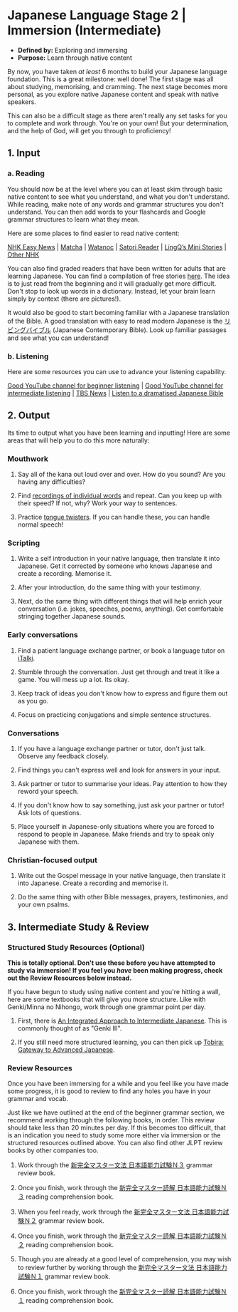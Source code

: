 # Japanese Language Stage 2 | Immersion (Intermediate)

* **Defined by:** Exploring and immersing
* **Purpose:** Learn through native content

By now, you have taken *at least* 6 months to build your Japanese language foundation. This is a great milestone: well done! The first stage was all about studying, memorising, and cramming. The next stage becomes more personal, as you explore native Japanese content and speak with native speakers.

This can also be a difficult stage as there aren't really any set tasks for you to complete and work through. You're on your own! But your determination, and the help of God, will get you through to proficiency!

## 1. Input

### a. Reading

You should now be at the level where you can at least skim through basic native content to see what you understand, and what you don't understand. While reading, make note of any words and grammar structures you don't understand. You can then add words to your flashcards and Google grammar structures to learn what they mean.

Here are some places to find easier to read native content:

[NHK Easy News](https://www3.nhk.or.jp/news/easy/) |  [Matcha](https://matcha-jp.com/easy) | [Watanoc](http://watanoc.com/) | [Satori Reader](https://www.satorireader.com/) | [LingQ’s Mini Stories](https://www.lingq.com/en/learn-japanese-online/courses/411402/) | [Other NHK](https://www3.nhk.or.jp/nhkworld/en/learnjapanese/)

You can also find graded readers that have been written for adults that are learning Japanese. You can find a compilation of free stories [here](https://drive.google.com/file/d/1zgLLtceaQTR0hF8KxE2eiCYNkV0eCrZX/view). The idea is to just read from the beginning and it will gradually get more difficult. Don't stop to look up words in a dictionary. Instead, let your brain learn simply by context (there are pictures!).

It would also be good to start becoming familiar with a Japanese translation of the Bible. A good translation with easy to read modern Japanese is the [リビングバイブル](https://www.bible.com/ja/bible/83/MAT.1.JCB) (Japanese Contemporary Bible). Look up familiar passages and see what you can understand!

### b. Listening

Here are some resources you can use to advance your listening capability.

[Good YouTube channel for beginner listening](https://www.youtube.com/channel/UCIciBLpZ6BP2XNYTFXb6eRQ) | [Good YouTube channel for intermediate listening](https://www.youtube.com/channel/UCjQdQA4j4LyCDqZH6IJQRDQ) | [TBS News](https://news.tbs.co.jp/) | [Listen to a dramatised Japanese Bible](https://graceandmercy.or.jp/app/)

## 2. Output

Its time to output what you have been learning and inputting! Here are some areas that will help you to do this more naturally:

### Mouthwork

1. Say all of the kana out loud over and over. How do you sound? Are you having any difficulties?

2. Find [recordings of individual words](https://forvo.com/search/%E3%83%A1%E3%83%AD%E3%83%B3%E3%83%91%E3%83%B3/) and repeat. Can you keep up with their speed? If not, why? Work your way to sentences.

3. Practice [tongue twisters](https://www.nihongomaster.com/blog/10-japanese-tongue-twisters-audio/). If you can handle these, you can handle normal speech!

### Scripting

1. Write a self introduction in your native language, then translate it into Japanese. Get it corrected by someone who knows Japanese and create a recording. Memorise it.

2. After your introduction, do the same thing with your testimony.

3. Next, do the same thing with different things that will help enrich your conversation (i.e. jokes, speeches, poems, anything). Get comfortable stringing together Japanese sounds.

### Early conversations

1. Find a patient language exchange partner, or book a language tutor on [iTalki](https://www.italki.com/teachers/japanese).

2. Stumble through the conversation. Just get through and treat it like a game. You will mess up a lot. Its okay.

3. Keep track of ideas you don't know how to express and figure them out as you go.

4. Focus on practicing conjugations and simple sentence structures.

### Conversations

1. If you have a language exchange partner or tutor, don't just talk. Observe any feedback closely.

2. Find things you can't express well and look for answers in your input.

3. Ask partner or tutor to summarise your ideas. Pay attention to how they reword your speech.

4. If you don't know how to say something, just ask your partner or tutor! Ask lots of questions.

5. Place yourself in Japanese-only situations where you are forced to respond to people in Japanese. Make friends and try to speak only Japanese with them.

### Christian-focused output

1. Write out the Gospel message in your native language, then translate it into Japanese. Create a recording and memorise it.

2. Do the same thing with other Bible messages, prayers, testimonies, and your own psalms.

## 3. Intermediate Study & Review

### Structured Study Resources (Optional)

**This is totally optional. Don't use these before you have attempted to study via immersion! If you feel you *have* been making progress, check out the Review Resources below instead.**

If you have begun to study using native content and you're hitting a wall, here are some textbooks that will give you more structure. Like with Genki/Minna no Nihongo, work through one grammar point per day.

1. First, there is [An Integrated Approach to Intermediate Japanese](http://ij.japantimes.co.jp/en/about.jsp). This is commonly thought of as "Genki III".

2. If you still need more structured learning, you can then pick up [Tobira: Gateway to Advanced Japanese](https://www.9640.jp/nihongo/en/detail/?447).

### Review Resources

Once you have been immersing for a while and you feel like you have made some progress, it is good to review to find any holes you have in your grammar and vocab.

Just like we have outlined at the end of the beginner grammar section, we recommend working through the following books, in order. This review should take less than 20 minutes per day. If this becomes too difficult, that is an indication you need to study some more either via immersion or the structured resources outlined above. You can also find other JLPT review books by other companies too.

1. Work through the [新完全マスター文法 日本語能力試験Ｎ３](https://www.3anet.co.jp/np/books/3604/) grammar review book.

2. Once you finish, work through the [新完全マスター読解 日本語能力試験Ｎ３](https://www.3anet.co.jp/np/books/3614/) reading comprehension book.

3. When you feel ready, work through the [新完全マスター文法 日本語能力試験Ｎ２](https://www.3anet.co.jp/np/books/3602/) grammar review book.

4. Once you finish, work through the [新完全マスター読解 日本語能力試験Ｎ２](https://www.3anet.co.jp/np/books/3612/) reading comprehension book.

5. Though you are already at a good level of comprehension, you may wish to review further by working through the [新完全マスター文法 日本語能力試験Ｎ１](https://www.3anet.co.jp/np/books/3600/) grammar review book.

6. Once you finish, work through the [新完全マスター読解 日本語能力試験Ｎ１](https://www.3anet.co.jp/np/books/3610/) reading comprehension book.
